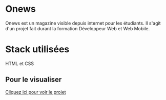 
# Onews

Onews est un magazine visible depuis internet pour les étudiants.
Il s'agit d'un projet fait durant la formation Développeur Web et Web Mobile.

# Stack utilisées  

HTML et CSS

## Pour le visualiser

[Cliquez ici pour voir le projet](https://marjoriemarcos.github.io/onews/)

